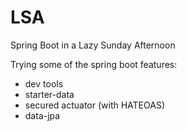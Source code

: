 # LSA
Spring Boot in a Lazy Sunday Afternoon 

Trying some of the spring boot features:

- dev tools
- starter-data
- secured actuator (with HATEOAS)
- data-jpa
